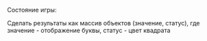 Состояние игры:

<!-- 1. Счетчик попыток, начинается с нуля ?
2. Загаданное слово
3. статус победы - тру/фолс
4.  -->
<!--
Обработчик клика :

- если "ввод" - сделать функцию сета результатов с проверкой валидности, затем увеличить стейт попыток

- если бэкспейс, сделать удаление результатов с проверкой валидности

- если ни то, ни другое, то сетить в результат букву (нейм баттона) -->

Сделать результаты как массив объектов (значение, статус), где значение - отображение буквы, статус - цвет квадрата
